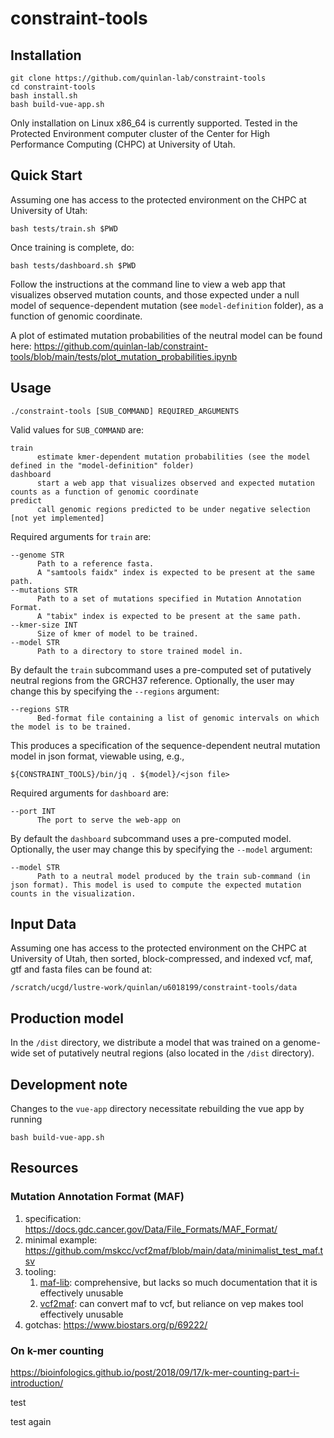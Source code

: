 # constraint-tools

## Installation

```
git clone https://github.com/quinlan-lab/constraint-tools
cd constraint-tools
bash install.sh 
bash build-vue-app.sh
```
Only installation on Linux x86_64 is currently supported. 
Tested in the Protected Environment computer cluster of the Center for High Performance Computing (CHPC) at University of Utah. 

## Quick Start 

Assuming one has access to the protected environment on the CHPC at University of Utah: 

```
bash tests/train.sh $PWD
```

Once training is complete, do: 
```
bash tests/dashboard.sh $PWD
```

Follow the instructions at the command line to view a web app that visualizes observed mutation counts, and those expected under a null model of sequence-dependent mutation (see `model-definition` folder), as a function of genomic coordinate.  

A plot of estimated mutation probabilities of the neutral model can be found here: https://github.com/quinlan-lab/constraint-tools/blob/main/tests/plot_mutation_probabilities.ipynb
 
## Usage

```
./constraint-tools [SUB_COMMAND] REQUIRED_ARGUMENTS
```

Valid values for `SUB_COMMAND` are: 

```
train 
      estimate kmer-dependent mutation probabilities (see the model defined in the "model-definition" folder)
dashboard
      start a web app that visualizes observed and expected mutation counts as a function of genomic coordinate
predict
      call genomic regions predicted to be under negative selection [not yet implemented]
```

Required arguments for `train` are:

```
--genome STR
      Path to a reference fasta. 
      A "samtools faidx" index is expected to be present at the same path. 
--mutations STR 
      Path to a set of mutations specified in Mutation Annotation Format.
      A "tabix" index is expected to be present at the same path.
--kmer-size INT
      Size of kmer of model to be trained. 
--model STR 
      Path to a directory to store trained model in. 
```

By default the `train` subcommand uses a pre-computed set of putatively neutral regions from the GRCH37 reference. Optionally, the user may change this by specifying the `--regions` argument: 

```
--regions STR
      Bed-format file containing a list of genomic intervals on which the model is to be trained.
```

This produces a specification of the sequence-dependent neutral mutation model in json format, viewable using, e.g., 
```
${CONSTRAINT_TOOLS}/bin/jq . ${model}/<json file> 
```

Required arguments for `dashboard` are:

```
--port INT 
      The port to serve the web-app on
```

By default the `dashboard` subcommand uses a pre-computed model. 
Optionally, the user may change this by specifying the `--model` argument: 

```
--model STR
      Path to a neutral model produced by the train sub-command (in json format). This model is used to compute the expected mutation counts in the visualization. 
```

## Input Data

Assuming one has access to the protected environment on the CHPC at University of Utah, 
then sorted, block-compressed, and indexed vcf, maf, gtf and fasta files can be found at: 

```
/scratch/ucgd/lustre-work/quinlan/u6018199/constraint-tools/data
```

## Production model

In the `/dist` directory, we distribute a model 
that was trained on a genome-wide set of putatively neutral regions
(also located in the `/dist` directory).

## Development note

Changes to the `vue-app` directory necessitate rebuilding the vue app by running 

```
bash build-vue-app.sh 
```

## Resources 
### Mutation Annotation Format (MAF) 

1. specification: https://docs.gdc.cancer.gov/Data/File_Formats/MAF_Format/
2. minimal example: https://github.com/mskcc/vcf2maf/blob/main/data/minimalist_test_maf.tsv
3. tooling: 
    1. [maf-lib](https://github.com/NCI-GDC/maf-lib): comprehensive, but lacks so much documentation that it is effectively unusable
    2. [vcf2maf](https://github.com/mskcc/vcf2maf): can convert maf to vcf, but reliance on vep makes tool effectively unusable
4. gotchas: https://www.biostars.org/p/69222/

### On k-mer counting 
https://bioinfologics.github.io/post/2018/09/17/k-mer-counting-part-i-introduction/

test

test again
